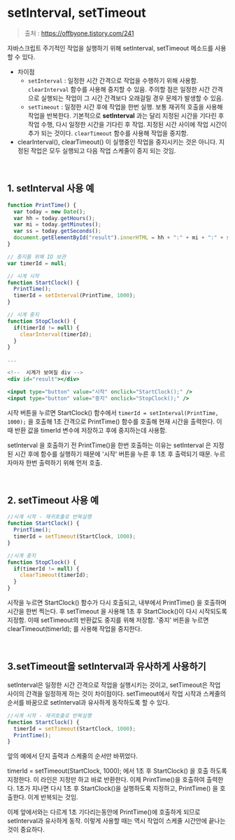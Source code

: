 # setInterval, setTimeout

> 출처 : https://offbyone.tistory.com/241

자바스크립트 주기적인 작업을 실행하기 위해 setInterval, setTimeout 메소드를 사용할 수 있다.

- 차이점
  - `setInterval` : 일정한 시간 간격으로 작업을 수행하기 위해 사용함. `clearInterval` 함수를 사용해 중지할 수 있음. 주의할 점은 일정한 시간 간격으로 실행되는 작업이 그 시간 간격보다 오래걸릴 경우 문제가 발생할 수 있음.
  - `setTimeout` : 일정한 시간 후에 작업을 한번 실행. 보통 재귀적 호출을 사용해 작업을 반복한다. 기본적으로 **setInterval** 과는 달리 지정된 시간을 기다린 후 작업 수행, 다시 일정한 시간을 기다린 후 작업. 지정된 시간 사이에 작업 시간이 추가 되는 것이다. `clearTimeout` 함수를 사용해 작업을 중지함.
- clearInterval(), clearTimeout() 이 실행중인 작업을 중지시키는 것은 아니다. 지정된 작업은 모두 실행되고 다음 작업 스케줄이 중지 되는 것임.

<br/>

## 1. setInterval 사용 예

```jsx
function PrintTime() {
  var today = new Date();
  var hh = today.getHours();
  var mi = today.getMinutes();
  var ss = today.getSeconds();
  document.getElementById("result").innerHTML = hh + ":" + mi + ":" + ss;
}

// 중지를 위해 ID 보관
var timerId = null;

// 시계 시작
function StartClock() {
  PrintTime();
  timerId = setInterval(PrintTime, 1000);
}

// 시계 중지
function StopClock() {
  if(timerId != null) {
    clearInterval(timerId);
  }
}

...

<!--  시계가 보여질 div -->
<div id="result"></div>

<input type="button" value="시작" onclick="StartClock();" />
<input type="button" value="중지" onclick="StopClock();" />
```

시작 버튼을 누르면 StartClock() 함수에서 `timerId = setInterval(PrintTime, 1000);` 을 호출해 1초 간격으로 PrintTime() 함수를 호출해 현재 시간을 출력한다. 이때 반환 값을 timerId 변수에 저장하고 후에 중지하는데 사용함.

setInterval 을 호출하기 전 PrintTime()을 한번 호출하는 이유는 setInterval 은 지정된 시간 후에 함수를 실행하기 때문에 '시작' 버튼을 누른 후 1초 후 출력되기 때문. 누르자마자 한번 출력하기 위해 먼저 호출.

<br/>

## 2. setTimeout 사용 예

```js
//시계 시작 - 재귀호출로 반복실행
function StartClock() {
  PrintTime();
  timerId = setTimeout(StartClock, 1000);
}

//시계 중지
function StopClock() {
  if(timerId != null) {
    clearTimeout(timerId);
  }
}
```

시작을 누르면 StartClock() 함수가 다시 호출되고, 내부에서 PrintTime() 을 호출하며 시간을 한번 찍는다. 후 setTimeout 을 사용해 1초 후 StartClock()이 다시 시작되도록 지정함. 이때 setTimeout의 반환값도 중지를 위해 저장함. '중지' 버튼을 누르면 clearTimeout(timerId); 를 사용해 작업을 중지한다.

<br/>

## 3.setTimeout을 setInterval과 유사하게 사용하기

setInterval은 일정한 시간 간격으로 작업을 실행시키는 것이고, setTimeout은 작업 사이의 간격을 일정하게 하는 것이 차이점이다. setTimeout에서 작업 시작과 스케줄의 순서를 바꿈으로 setInterval과 유사하게 동작하도록 할 수 있다.

```js
//시계 시작 - 재귀호출로 반복실행
function StartClock() {
  timerId = setTimeout(StartClock, 1000);
  PrintTime();
}
```

앞의 예에서 단지 출력과 스케줄의 순서만 바뀌었다.

timerId = setTimeout(StartClock, 1000); 에서 1초 후 StartClock() 을 호출 하도록 지정한다. 이 라인은 지정만 하고 바로 반환한다. 이제 PrintTime()을 호출하여 출력한다. 1초가 지나면 다시 1초 후 StartClock()을 실행하도록 지정하고, PrintTime() 을 호출한다. 이게 반복되는 것임.

이제 앞에서와는 다르게 1초 기다리는동안에 PrintTime()에 호출하게 되므로 setInterval과 유사하게 동작. 이렇게 사용할 때는 역시 작업이 스케줄 시간안에 끝나는 것이 중요하다.